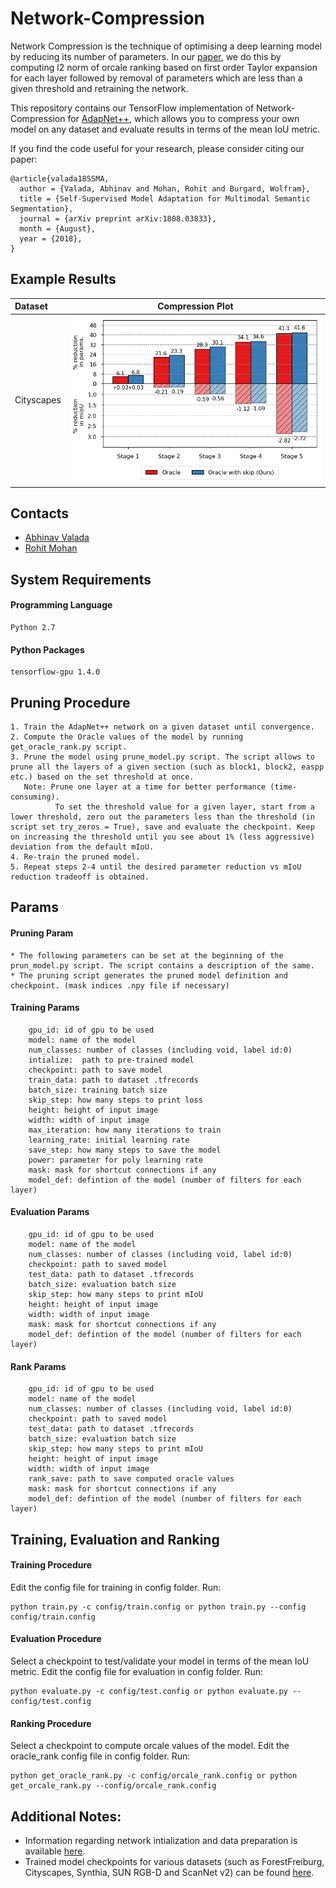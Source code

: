 # Network-Compression

Network Compression is the technique of optimising a deep learning model by reducing its number of parameters. In our [paper](https://arxiv.org/pdf/1808.03833.pdf), we do this by computing l2 norm of orcale ranking based on first order Taylor expansion for each layer followed by removal of parameters which are less than a given threshold and retraining the network.   

This repository contains our TensorFlow implementation of Network-Compression for [AdapNet++](https://github.com/DeepSceneSeg/AdapNet-pp), which allows you to compress your own model on any dataset and evaluate results in terms of the mean IoU metric. 

If you find the code useful for your research, please consider citing our paper:
```
@article{valada18SSMA,
  author = {Valada, Abhinav and Mohan, Rohit and Burgard, Wolfram},
  title = {Self-Supervised Model Adaptation for Multimodal Semantic Segmentation},
  journal = {arXiv preprint arXiv:1808.03833},
  month = {August},
  year = {2018},
}
```
## Example Results

| Dataset       | Compression Plot    |
| :--- | ------------- | 
| Cityscapes    |<img src="images/compression.png" width=700>

## Contacts
* [Abhinav Valada](http://www2.informatik.uni-freiburg.de/~valada/)
* [Rohit Mohan](https://github.com/mohan1914)

## System Requirements

#### Programming Language
```
Python 2.7
```

#### Python Packages
```
tensorflow-gpu 1.4.0
```
## Pruning Procedure
    1. Train the AdapNet++ network on a given dataset until convergence.
    2. Compute the Oracle values of the model by running get_oracle_rank.py script.
    3. Prune the model using prune_model.py script. The script allows to prune all the layers of a given section (such as block1, block2, easpp etc.) based on the set threshold at once. 
       Note: Prune one layer at a time for better performance (time-consuming).
              To set the threshold value for a given layer, start from a lower threshold, zero out the parameters less than the threshold (in script set try_zeros = True), save and evaluate the checkpoint. Keep on increasing the threshold until you see about 1% (less aggressive) deviation from the default mIoU.
    4. Re-train the pruned model. 
    5. Repeat steps 2-4 until the desired parameter reduction vs mIoU reduction tradeoff is obtained.

## Params

#### Pruning Param
    * The following parameters can be set at the beginning of the prun_model.py script. The script contains a description of the same.
    * The pruning script generates the pruned model definition and checkpoint. (mask indices .npy file if necessary)  

#### Training Params
```
    gpu_id: id of gpu to be used
    model: name of the model
    num_classes: number of classes (including void, label id:0)
    intialize:  path to pre-trained model
    checkpoint: path to save model
    train_data: path to dataset .tfrecords
    batch_size: training batch size
    skip_step: how many steps to print loss 
    height: height of input image
    width: width of input image
    max_iteration: how many iterations to train
    learning_rate: initial learning rate
    save_step: how many steps to save the model
    power: parameter for poly learning rate
    mask: mask for shortcut connections if any
    model_def: defintion of the model (number of filters for each layer) 
```

#### Evaluation Params
```
    gpu_id: id of gpu to be used
    model: name of the model
    num_classes: number of classes (including void, label id:0)
    checkpoint: path to saved model
    test_data: path to dataset .tfrecords
    batch_size: evaluation batch size
    skip_step: how many steps to print mIoU
    height: height of input image
    width: width of input image
    mask: mask for shortcut connections if any
    model_def: defintion of the model (number of filters for each layer) 
```
#### Rank Params
```
    gpu_id: id of gpu to be used
    model: name of the model
    num_classes: number of classes (including void, label id:0)
    checkpoint: path to saved model
    test_data: path to dataset .tfrecords
    batch_size: evaluation batch size
    skip_step: how many steps to print mIoU
    height: height of input image
    width: width of input image
    rank_save: path to save computed oracle values
    mask: mask for shortcut connections if any
    model_def: defintion of the model (number of filters for each layer) 
```
## Training, Evaluation and Ranking

#### Training Procedure
Edit the config file for training in config folder.
Run:
```
python train.py -c config/train.config or python train.py --config config/train.config
```

#### Evaluation Procedure

Select a checkpoint to test/validate your model in terms of the mean IoU metric.
Edit the config file for evaluation in config folder. Run:
```
python evaluate.py -c config/test.config or python evaluate.py --config/test.config
```

#### Ranking Procedure

Select a checkpoint to compute orcale values of the model.
Edit the oracle_rank config file in config folder. Run:
```
python get_oracle_rank.py -c config/orcale_rank.config or python get_orcale_rank.py --config/orcale_rank.config
```


## Additional Notes:
   * Information regarding network intialization and data preparation is available [here](https://github.com/DeepSceneSeg/AdapNet-pp/blob/master/README.md).
   * Trained model checkpoints for various datasets (such as ForestFreiburg, Cityscapes, Synthia, SUN RGB-D and ScanNet v2) can be found [here](https://github.com/DeepSceneSeg/AdapNet-pp/blob/master/README.md).
